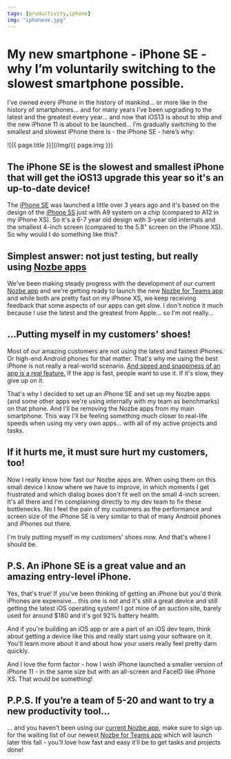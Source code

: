 ```yaml
---
tags: [productivity,iphone]
img: "iphonese.jpg"
---
```


# My new smartphone - iPhone SE - why I’m voluntarily switching to the slowest smartphone possible.

I’ve owned every iPhone in the history of mankind... or more like in the history of smartphones... and for many years I’ve been upgrading to the latest and the greatest every year... and now that iOS13 is about to ship and the new iPhone 11 is about to be launched... I’m gradually switching to the smallest and slowest iPhone there is - the iPhone SE - here’s why:

<!--More-->

![{{ page.title }}](/img/{{ page.img }})

## The iPhone SE is the slowest and smallest iPhone that will get the iOS13 upgrade this year so it's an up-to-date device!

The [iPhone SE](https://en.m.wikipedia.org/wiki/IPhone_SE) was launched a little over 3 years ago and it's based on the design of the [iPhone 5S](https://en.m.wikipedia.org/wiki/IPhone_5S) just with A9 system on a chip (compared to A12 in my iPhone XS). So it's a 6-7 year old design with 3-year old internals and the smallest 4-inch screen (compared to the 5.8" screen on the iPhone XS). So why would I do something like this?

## Simplest answer: not just testing, but really using [Nozbe apps][n]

We've been making steady progress with the development of our current [Nozbe app][n] and we're getting ready to launch the new [Nozbe for Teams app](https://nozbe.com/4) and while both are pretty fast on my iPhone XS, we keep receiving feedback that some aspects of our apps can get slow. I don't notice it much because I use the latest and the greatest from Apple... so I'm not really...

## ...Putting myself in my customers' shoes!

Most of our amazing customers are not using the latest and fastest iPhones. Or high-end Android phones for that matter. That's why me using the best iPhone is not really a real-world scenario. [And speed and snappiness of an app is a real feature.](https://craigmod.com/essays/fast_software/) If the app is fast, people want to use it. If it's slow, they give up on it.

That's why I decided to set up an iPhone SE and set up my Nozbe apps (and some other apps we're using internally with my team as benchmarks) on that phone. And I'll be removing the Nozbe apps from my main smartphone. This way I'll be feeling something much closer to real-life speeds when using my very own apps... with all of my active projects and tasks.

## If it hurts me, it must sure hurt my customers, too!

Now I really know how fast our Nozbe apps are. When using them on this small device I know where we have to improve, in which moments I get frustrated and which dialog boxes don't fit well on the small 4-inch screen. It's all there and I'm complaining directly to my dev team to fix these bottlenecks. No I feel the pain of my customers as the performance and screen size of the iPhone SE is very similar to that of many Android phones and iPhones out there.

I'm truly putting myself in my customers' shoes now. And that's where I should be.

## P.S. An iPhone SE is a great value and an amazing entry-level iPhone.

Yes, that's true! If you've been thinking of getting an iPhone but you'd think iPhones are expensive... this one is not and it's still a great device and still getting the latest iOS operating system! I got mine of an auction site, barely used for around $180 and it's got 92% battery health.

And if you're building an iOS app or are a part of an iOS dev team, think about getting a device like this and really start using your software on it. You'll learn more about it and about how your users really feel pretty darn quickly.

And I love the form factor - how I wish iPhone launched a smaller version of iPhone 11 - in the same size but with an all-screen and FaceID like iPhone XS. That would be something!

## P.P.S. If you’re a team of 5-20 and want to try a new productivity tool...

... and you haven’t been using our [current Nozbe app][n], make sure to sign up for the waiting list of our newest [Nozbe for Teams app](https://nozbe.com/) which will launch later this fall - you’ll love how fast and easy it’ll be to get tasks and projects done!

[n]: https://nozbe.com/?a=mike
[p]: https://thepodcast.fm/